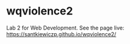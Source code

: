 # wqviolence2
Lab 2 for Web Development. 
See the page live:
https://santkiewiczp.github.io/wqviolence2/
